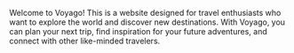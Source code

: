 
Welcome to Voyago! This is a website designed for travel enthusiasts who want to explore the world and discover new destinations. With Voyago, you can plan your next trip, find inspiration for your future adventures, and connect with other like-minded travelers.
